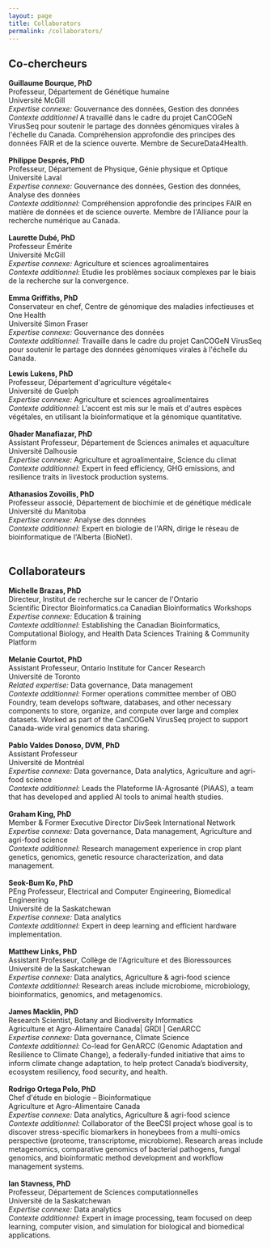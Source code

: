 ```yaml
---
layout: page
title: Collaborators
permalink: /collaborators/
---
```


## Co-chercheurs

**Guillaume Bourque, PhD**<br>
Professeur, Département de Génétique humaine<br>
Université McGill<br>
_Expertise connexe:_ Gouvernance des données, Gestion des données<br>
_Contexte additionnel_ A travaillé dans le cadre du projet CanCOGeN VirusSeq pour soutenir le partage des données génomiques virales à l'échelle du Canada. Compréhension approfondie des principes des données FAIR et de la science ouverte. Membre de SecureData4Health.
<br>
<br>
**Philippe Després, PhD**<br>
Professeur, Département de Physique, Génie physique et Optique<br>
Université Laval<br>
_Expertise connexe:_ Gouvernance des données, Gestion des données, Analyse des données<br>
_Contexte additionnel:_ Compréhension approfondie des principes FAIR en matière de données et de science ouverte. Membre de l'Alliance pour la recherche numérique au Canada.
<br>
<br>
**Laurette Dubé, PhD**<br>
Professeur Émérite<br>
Université McGill<br>
_Expertise connexe:_ Agriculture et sciences agroalimentaires<br>
_Contexte additionnel:_ Etudie les problèmes sociaux complexes par le biais de la recherche sur la convergence.
<br>
<br>
**Emma Griffiths, PhD**<br>
Conservateur en chef, Centre de génomique des maladies infectieuses et One Health<br>
Université Simon Fraser<br>
_Expertise connexe:_ Gouvernance des données<br>
_Contexte additionnel:_ Travaille dans le cadre du projet CanCOGeN VirusSeq pour soutenir le partage des données génomiques virales à l'échelle du Canada.

**Lewis Lukens, PhD**<br>
Professeur, Département d'agriculture végétale<<br>
Université de Guelph<br>
_Expertise connexe:_ Agriculture et sciences agroalimentaires<br>
_Contexte additionnel:_ L'accent est mis sur le maïs et d'autres espèces végétales, en utilisant la bioinformatique et la génomique quantitative.
<br>
<br>
**Ghader Manafiazar, PhD**<br>
Assistant Professeur, Département de Sciences animales et aquaculture<br>
Université Dalhousie<br>
_Expertise connexe:_ Agriculture et agroalimentaire, Science du climat<br>
_Contexte additionnel:_ Expert in feed efficiency, GHG emissions, and resilience traits in livestock production systems.
<br>
<br>
**Athanasios Zovoilis, PhD**<br>
Professeur associé, Département de biochimie et de génétique médicale<br>
Université du Manitoba<br>
_Expertise connexe:_ Analyse des données<br>
_Contexte additionnel:_ Expert en biologie de l'ARN, dirige le réseau de bioinformatique de l'Alberta (BioNet).
<br>
<br>
## Collaborateurs

**Michelle Brazas, PhD**<br>
Directeur, Institut de recherche sur le cancer de l'Ontario<br>
Scientific Director Bioinformatics.ca Canadian Bioinformatics Workshops<br>
_Expertise connexe:_ Education & training<br>
_Contexte additionnel:_ Establishing the Canadian Bioinformatics, Computational Biology, and Health Data Sciences Training & Community Platform
<br>
<br>
**Melanie Courtot, PhD**<br>
Assistant Professeur, Ontario Institute for Cancer Research<br>
Université de Toronto<br>
_Related expertise:_ Data governance, Data management<br>
_Contexte additionnel:_ Former operations committee member of OBO Foundry, team develops software, databases, and other necessary components to store, organize, and compute over large and complex datasets. Worked as part of the CanCOGeN VirusSeq project to support Canada-wide viral genomics data sharing.
<br>
<br>
**Pablo Valdes Donoso, DVM, PhD**<br>
Assistant Professeur<br>
Université de Montréal<br>
_Expertise connexe:_ Data governance, Data analytics, Agriculture and agri-food science<br>
_Contexte additionnel:_ Leads the Plateforme IA-Agrosanté (PIAAS), a team that has developed and applied AI tools to animal health studies.
<br>
<br>
**Graham King, PhD**<br>
Member & Former Executive Director DivSeek International Network<br>
_Expertise connexe:_ Data governance, Data management, Agriculture and agri-food science<br>
_Contexte additionnel:_ Research management experience in crop plant genetics, genomics, genetic resource characterization, and data management.
<br>
<br>
**Seok-Bum Ko, PhD**<br>
PEng Professeur, Electrical and Computer Engineering, Biomedical Engineering<br>
Université de la Saskatchewan<br>
_Expertise connexe:_ Data analytics<br>
_Contexte additionnel:_ Expert in deep learning and efficient hardware implementation.
<br>
<br>
**Matthew Links, PhD**<br>
Assistant Professeur, Collège de l'Agriculture et des Bioressources<br>
Université de la Saskatchewan<br>
_Expertise connexe:_ Data analytics, Agriculture & agri-food science<br>
_Contexte additionnel:_ Research areas include microbiome, microbiology, bioinformatics, genomics, and metagenomics.
<br>
<br>
**James Macklin, PhD**<br>
Research Scientist, Botany and Biodiversity Informatics<br>
Agriculture et Agro-Alimentaire Canada| GRDI | GenARCC<br>
_Expertise connexe:_ Data governance, Climate Science<br>
_Contexte additionnel:_ Co-lead for GenARCC (Genomic Adaptation and Resilience to Climate
Change), a federally-funded initiative that aims to inform climate change adaptation, to help protect Canada’s biodiversity, ecosystem resiliency, food security, and health.
<br>
<br>
**Rodrigo Ortega Polo, PhD**<br>
Chef d'étude en biologie – Bioinformatique<br>
Agriculture et Agro-Alimentaire Canada<br>
_Expertise connexe:_ Data analytics, Agriculture & agri-food science<br>
_Contexte additionnel:_ Collaborator of the BeeCSI project whose goal is to discover stress-specific biomarkers in honeybees from a multi-omics perspective (proteome, transcriptome, microbiome). Research areas include metagenomics, comparative genomics of bacterial pathogens, fungal genomics, and bioinformatic method development and workflow management systems.
<br>
<br>
**Ian Stavness, PhD**<br>
Professeur, Département de Sciences computationnelles<br>
Université de la Saskatchewan<br>
_Expertise connexe:_ Data analytics<br>
_Contexte additionnel:_ Expert in image processing, team focused on deep learning, computer vision, and simulation for biological and biomedical applications. 

